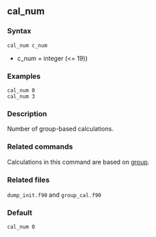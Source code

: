 ## cal_num

### Syntax

	cal_num c_num

* c\_num = integer (<= 19))


### Examples

	cal_num 0
	cal_num 3

### Description

Number of group-based calculations.

### Related commands

Calculations in this command are based on [group](group.md).

### Related files

`dump_init.f90` and `group_cal.f90`

### Default

	cal_num 0